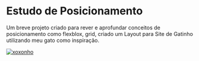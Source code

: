 # Estudo de Posicionamento
Um breve projeto criado para rever e aprofundar conceitos de posicionamento como flexblox, grid, criado um Layout para Site de Gatinho utilizando meu gato como inspiração.

<a href="https://ibb.co/qmmwJ7S"><img src="https://i.ibb.co/xzzQFXk/xoxonho.png" alt="xoxonho" border="0"></a>

